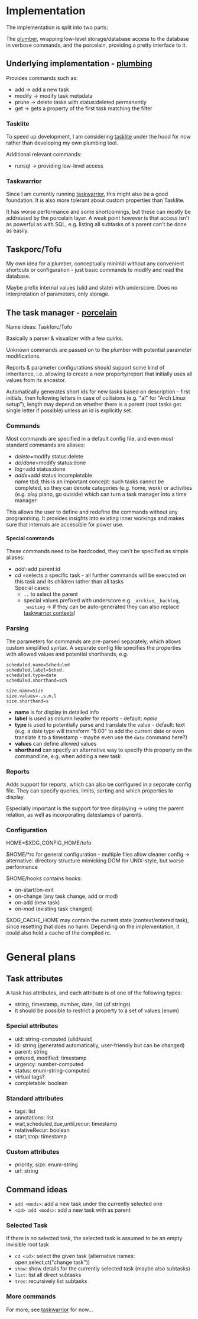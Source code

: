 # Implementation

The implementation is split into two parts:

The [plumber][plumbing], wrapping low-level storage/database access to the database in verbose commands, and the porcelain, providing a pretty interface to it.

## Underlying implementation - [plumbing]

Provides commands such as:
- add <mods> -> add a new task
- <filter> modify <mods> -> modify task metadata
- prune -> delete tasks with status:deleted permanently
- <filter> get <prop> -> gets a property of the first task matching the filter

### Tasklite

To speed up development, I am considering [tasklite] under the hood for now rather than developing my own plumbing tool.

Additional relevant commands:
- runsql -> providing low-level access

### Taskwarrior

Since I am currently running [taskwarrior], this might also be a good foundation. It is also more tolerant about custom properties than Tasklite.

It has worse performance and some shortcomings, but these can mostly be addressed by the porcelain layer. A weak point however is that access isn't as powerful as with SQL, e.g. listing all subtasks of a parent can't be done as easily.

## Taskporc/Tofu

My own idea for a plumber, conceptually minimal without any convenient shortcuts or configuration - just basic commands to modify and read the database.

Maybe prefix internal values (ulid and state) with underscore. Does no interpretation of parameters, only storage.

## The task manager - [porcelain][plumbing]

Name ideas: Taskforc/Tofo

Basically a parser & visualizer with a few quirks.

Unknown commands are passed on to the plumber with potential parameter modifications.

Reports & parameter configurations should support some kind of inheritance, i.e. allowing to create a new property/report that initially uses all values from its ancestor.

Automatically generates short ids for new tasks based on description - first initials, then following letters in case of collisions (e.g. "al" for "Arch Linux setup"), length may depend on whether there is a parent (root tasks get single letter if possible) unless an id is explicitly set.

### Commands

Most commands are specified in a default config file, and even most standard commands are aliases:
- _delete_=modify status:delete
- _do_/_done_=modify status:done
- _log_=add status:done
- _addx_=add status:incompletable  
  name tbd; this is an important concept: such tasks cannot be completed, so they can denote categories (e.g. home, work) or activities (e.g. play piano, go outside) which can turn a task manager into a time manager

This allows the user to define and redefine the commands without any programming. It provides insights into existing inner workings and makes sure that internals are accessible for power use.

#### Special commands

These commands need to be hardcoded, they can't be specified as simple aliases:
- _<id> add_=add parent:id
- _cd <id>_=selects a specific task - all further commands will be executed on this task and its children rather than all tasks  
  Special cases:
  - `..` to select the parent
  - special values prefixed with underscore e.g. `_archive`, `_backlog`, `_waiting` -> if they can be auto-generated they can also replace [taskwarrior contexts](https://taskwarrior.org/docs/context.html)!

### Parsing

The parameters for commands are pre-parsed separately, which allows custom simplified syntax. A separate config file specifies the properties with allowed values and potential shorthands, e.g.
```
scheduled.name=Scheduled
scheduled.label=Sched.
scheduled.type=date
scheduled.shorthand=sch

size.name=Size
size.values=-,s,m,l
size.shorthand=s
```

- **name** is for display in detailed info
- **label** is used as column header for reports - default: _name_
- **type** is used to potentially parse and translate the value - default: text (e.g. a date type will transform "5:00" to add the current date or even translate it to a timestamp - maybe even use the `date` command here?)
- **values** can define allowed values
- **shorthand** can specify an alternative way to specify this property on the commandline, e.g. when adding a new task

### Reports

Adds support for reports, which can also be configured in a separate config file. They can specify queries, limits, sorting and which properties to display.

Especially important is the support for tree displaying -> using the parent relation, as well as incorporating datestamps of parents.

### Configuration
HOME=$XDG_CONFIG_HOME/tofo

$HOME/\*rc for general configuration - multiple files allow cleaner config
-> alternative: directory structure mimicking DOM for UNIX-style, but worse performance

$HOME/hooks contains hooks:
- on-start/on-exit
- on-change (any task change, add or mod)
- on-add (new task)
- on-mod (existing task changed)

$XDG_CACHE_HOME may contain the current state (context/entered task), since resetting that does no harm. Depending on the implementation, it could also hold a cache of the compiled rc.

# General plans

## Task attributes

A task has attributes, and each attribute is of one of the following types: 
- string, timestamp, number, date, list (of strings)
- it should be possible to restrict a property to a set of values (enum)

### Special attributes
- uid: string-computed (ulid/uuid)
- id: string (generated automatically, user-friendly but can be changed)
- parent: string
- entered, modified: timestamp
- urgency: number-computed
- status: enum-string-computed
- virtual tags?
- completable: boolean

### Standard attributes
- tags: list
- annotations: list
- wait,scheduled,due,until,recur: timestamp
- relativeRecur: boolean
- start,stop: timestamp

### Custom attributes
- priority, size: enum-string
- url: string

## Command ideas
- `add <mods>`: add a new task under the currently selected one
- `<id> add <mods>`: add a new task with <id> as parent

### Selected Task
If there is no selected task, the selected task is assumed to be an empty invisible root task
- `cd <id>`: select the given task (alternative names: open,select,ct("change task"))
- `show`: show details for the currently selected task (maybe also subtasks)
- `list`: list all direct subtasks
- `tree`: recursively list subtasks

### More commands

For more, see [taskwarrior] for now...

[tasklite]: https://tasklite.org
[plumbing]: https://git-scm.com/book/en/v2/Git-Internals-Plumbing-and-Porcelain
[taskwarrior]: https://taskwarrior.org/  
